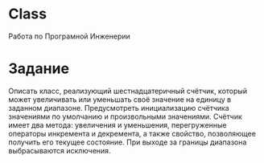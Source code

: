 # Class
Работа по Програмной Инженерии

# Задание
Описать класс, реализующий шестнадцатеричный счётчик,  который может увеличивать или уменьшать своё значение на единицу в заданном диапазоне. Предусмотреть инициализацию счётчика значениями по умолчанию и произвольными значениями. Счётчик имеет два метода: увеличения и уменьшения, перегруженные операторы инкремента и декремента, а также свойство, позволяющее получить его текущее состояние. При выходе за границы диапазона выбрасываются исключения.
